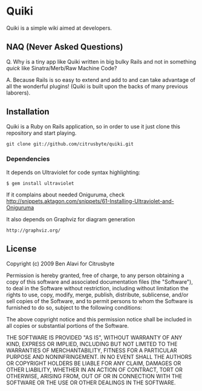 Quiki
=====

Quiki is a simple wiki aimed at developers.

NAQ (Never Asked Questions)
---------------------------

Q. Why is a tiny app like Quiki written in big bulky Rails and not in something *quick* like Sinatra/Merb/Raw Machine Code?

A. Because Rails is so easy to extend and add to and can take advantage of all the wonderful plugins! (Quiki is built upon the backs of many previous laborers).

Installation
------------

Quiki is a Ruby on Rails application, so in order to use it just clone this repository and start playing.

    git clone git://github.com/citrusbyte/quiki.git

### Dependencies

It depends on Ultraviolet for code syntax highlighting:

    $ gem install ultraviolet

If it complains about needed Oniguruma, check http://snippets.aktagon.com/snippets/61-Installing-Ultraviolet-and-Oniguruma

It also depends on Graphviz for diagram generation

    http://graphviz.org/

License
-------

Copyright (c) 2009 Ben Alavi for Citrusbyte

Permission is hereby granted, free of charge, to any person
obtaining a copy of this software and associated documentation
files (the "Software"), to deal in the Software without
restriction, including without limitation the rights to use,
copy, modify, merge, publish, distribute, sublicense, and/or sell
copies of the Software, and to permit persons to whom the
Software is furnished to do so, subject to the following
conditions:

The above copyright notice and this permission notice shall be
included in all copies or substantial portions of the Software.

THE SOFTWARE IS PROVIDED "AS IS", WITHOUT WARRANTY OF ANY KIND,
EXPRESS OR IMPLIED, INCLUDING BUT NOT LIMITED TO THE WARRANTIES
OF MERCHANTABILITY, FITNESS FOR A PARTICULAR PURPOSE AND
NONINFRINGEMENT. IN NO EVENT SHALL THE AUTHORS OR COPYRIGHT
HOLDERS BE LIABLE FOR ANY CLAIM, DAMAGES OR OTHER LIABILITY,
WHETHER IN AN ACTION OF CONTRACT, TORT OR OTHERWISE, ARISING
FROM, OUT OF OR IN CONNECTION WITH THE SOFTWARE OR THE USE OR
OTHER DEALINGS IN THE SOFTWARE.
